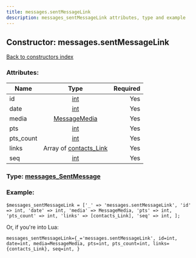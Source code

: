 ```yaml
---
title: messages.sentMessageLink
description: messages_sentMessageLink attributes, type and example
---
```

## Constructor: messages.sentMessageLink  
[Back to constructors index](index.md)



### Attributes:

| Name     |    Type       | Required |
|----------|:-------------:|---------:|
|id|[int](../types/int.md) | Yes|
|date|[int](../types/int.md) | Yes|
|media|[MessageMedia](../types/MessageMedia.md) | Yes|
|pts|[int](../types/int.md) | Yes|
|pts\_count|[int](../types/int.md) | Yes|
|links|Array of [contacts\_Link](../types/contacts_Link.md) | Yes|
|seq|[int](../types/int.md) | Yes|



### Type: [messages\_SentMessage](../types/messages_SentMessage.md)


### Example:

```
$messages_sentMessageLink = ['_' => 'messages.sentMessageLink', 'id' => int, 'date' => int, 'media' => MessageMedia, 'pts' => int, 'pts_count' => int, 'links' => [contacts_Link], 'seq' => int, ];
```  

Or, if you're into Lua:  


```
messages_sentMessageLink={_='messages.sentMessageLink', id=int, date=int, media=MessageMedia, pts=int, pts_count=int, links={contacts_Link}, seq=int, }

```


